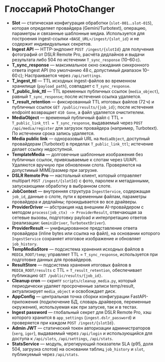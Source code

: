 # Глоссарий PhotoChanger

- **Slot** — статическая конфигурация обработки (`slot-001`…`slot-015`), которая определяет провайдера (Gemini/Turbotext), операцию, параметры и связанные шаблонные медиа. Используется для построения ingest-ссылки `<BASE_URL>/ingest/{slot_id}` и не содержит индивидуальных секретов.
- **Ingest API** — HTTP-эндпоинт `POST /ingest/{slotId}` для получения фотографий от DSLR Remote Pro, расчёта дедлайнов и выдачи результата либо 504 по истечении `T_sync_response` (10–60 с).
- **T_sync_response** — максимальное окно ожидания синхронного ответа ingest API (по умолчанию 48 с, допустимый диапазон 10–60 с); Настраивается через `/api/settings`.
- **T_ingest_ttl** — TTL исходных ingest-файлов во временном хранилище (`payload_path`), совпадает с `T_sync_response`.
- **T_public_link_ttl** — TTL временных публичных ссылок (`media_object`), равный `T_sync_response`; после истечения ссылка удаляется.
- **T_result_retention** — фиксированный TTL итоговых файлов (72 ч) и публичных ссылок `GET /public/results/{job_id}`; после истечения endpoint возвращает `410 Gone`, а файл удаляется очистителем. 
- **MediaObject** — временный публичный файл с TTL = `T_public_link_ttl = T_sync_response`, выдаваемый через `POST /api/media/register` для загрузок провайдера (например, Turbotext). По истечении срока запись удаляется.
- **Media public link** — одноразовый URL на `MediaObject`, доступный провайдерам (Turbotext) в пределах `T_public_link_ttl`; истечение делает ссылку недоступной.
- **TemplateMedia** — долговечные шаблонные изображения без публичных ссылок, привязываемые к слотам через UI/API. Удаляются вручную при обновлении слота. Проверяются на допустимый MIME/размер при загрузке. 
- **DSLR Remote Pro** — настольный клиент, который отправляет multipart `POST /ingest/{slotId}` с фото, паролем и метаданными, запускающими обработку в выбранном слоте.
- **JobContext** — внутренняя структура `IngestService`, содержащая `job_id`, данные о слоте, пути к временным файлам, параметры провайдера и дедлайны; прокидывается во все драйверы.
- **ProviderDriver** — абстракция над внешним AI-провайдером с методом `process(job_ctx) -> ProviderResult`, отвечающая за сетевые вызовы, подготовку payload и интерпретацию ответов (реализации: `GeminiDriver`, `TurbotextDriver`).
- **ProviderResult** — унифицированное представление ответа провайдера (inline bytes или ссылка на файл), на основании которого `IngestService` сохраняет итоговое изображение и обновляет `job_history`.
- **TempMediaStore** — подсистема хранения исходных файлов в `MEDIA_ROOT/temp`; управляет TTL = `T_sync_response`, используется при подготовке данных для провайдеров.
- **ResultStore** — подсистема хранения итоговых файлов в `MEDIA_ROOT/results` с TTL = `T_result_retention`, обеспечивает публикацию `GET /public/results/{job_id}`.
- **Cleanup cron** — скрипт `scripts/cleanup_media.py`, который периодически удаляет просроченные записи temp/result, актуализирует `media_object` и освобождает диск.
- **AppConfig** — центральная точка сборки конфигурации FastAPI-приложения (подключение БД, словарь драйверов, переменные окружения), используемая как при запуске, так и в тестах.
- **Ingest password** — глобальный секрет для DSLR Remote Pro, хэш которого хранится в `app_settings` (`ingest.dslr_password`) и проверяется при каждом `POST /ingest/{slotId}`.
- **Admin JWT** — статический токен авторизации администраторов (`serg`, `igor`), выдаваемый через `/api/login` и использующийся для доступа к `/api/slots`, `/api/settings`, `/api/stats`.
- **StatsService** — модуль, агрегирующий показатели SLA (p95, доля 504, загрузка слотов) на основании таблиц `job_history` и `slot`, публикуемый через `/api/stats`.
